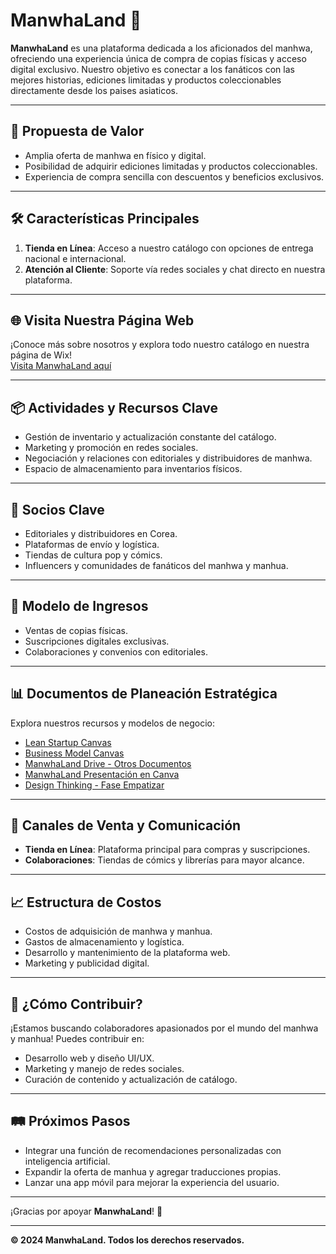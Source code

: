 # ManwhaLand 🌟  
**ManwhaLand** es una plataforma dedicada a los aficionados del manhwa, ofreciendo una experiencia única de compra de copias físicas y acceso digital exclusivo. Nuestro objetivo es conectar a los fanáticos con las mejores historias, ediciones limitadas y productos coleccionables directamente desde los paises asiaticos.  

---

## 🎯 **Propuesta de Valor**  
- Amplia oferta de manhwa en físico y digital.  
- Posibilidad de adquirir ediciones limitadas y productos coleccionables.   
- Experiencia de compra sencilla con descuentos y beneficios exclusivos.  

---

## 🛠️ **Características Principales**  
1. **Tienda en Línea**: Acceso a nuestro catálogo con opciones de entrega nacional e internacional.  
2. **Atención al Cliente**: Soporte vía redes sociales y chat directo en nuestra plataforma.  

---

## 🌐 **Visita Nuestra Página Web**  
¡Conoce más sobre nosotros y explora todo nuestro catálogo en nuestra página de Wix!  
[Visita ManwhaLand aquí](https://lyzjimenezmathews.wixsite.com/manwhaland)  

---

## 📦 **Actividades y Recursos Clave**  
- Gestión de inventario y actualización constante del catálogo.  
- Marketing y promoción en redes sociales.  
- Negociación y relaciones con editoriales y distribuidores de manhwa.  
- Espacio de almacenamiento para inventarios físicos.  

---

## 🤝 **Socios Clave**  
- Editoriales y distribuidores en Corea.  
- Plataformas de envío y logística.  
- Tiendas de cultura pop y cómics.  
- Influencers y comunidades de fanáticos del manhwa y manhua.  

---

## 💸 **Modelo de Ingresos**  
- Ventas de copias físicas.  
- Suscripciones digitales exclusivas.  
- Colaboraciones y convenios con editoriales.  

---

## 📊 **Documentos de Planeación Estratégica**  
Explora nuestros recursos y modelos de negocio:  
- [Lean Startup Canvas](https://drive.google.com/file/d/1OPKx8AmLpMz98wcmTaKZeXKUoXqeQO9b/view?usp=share_link)  
- [Business Model Canvas](https://drive.google.com/file/d/1ZdyWXScHmHos__w7UPPvsIPFjwHxGbAj/view?usp=sharing)  
- [ManwhaLand Drive - Otros Documentos](https://drive.google.com/drive/folders/1wlP8pkQrkJlbAEBmzBIySXTc8AMkjuIZ?usp=sharing)  
- [ManwhaLand Presentación en Canva](https://www.canva.com/design/DAGXob9-ZOU/VjTbQ4IVlnj3Z0JAfJQHsA/edit?utm_content=DAGXob9-ZOU&utm_campaign=designshare&utm_medium=link2&utm_source=sharebutton)
- [Design Thinking - Fase Empatizar](https://drive.google.com/file/d/18KFKgWFUXuh3zusm-NzmPImUUOe_5Ami/view?usp=sharing)


---


## 🚀 **Canales de Venta y Comunicación**  
- **Tienda en Línea**: Plataforma principal para compras y suscripciones.  
- **Colaboraciones**: Tiendas de cómics y librerías para mayor alcance.  

---

## 📈 **Estructura de Costos**  
- Costos de adquisición de manhwa y manhua.  
- Gastos de almacenamiento y logística.  
- Desarrollo y mantenimiento de la plataforma web.  
- Marketing y publicidad digital.  

---

## 🧩 **¿Cómo Contribuir?**  
¡Estamos buscando colaboradores apasionados por el mundo del manhwa y manhua! Puedes contribuir en:  
- Desarrollo web y diseño UI/UX.  
- Marketing y manejo de redes sociales.  
- Curación de contenido y actualización de catálogo.  


---

## 🛤️ **Próximos Pasos**  
- Integrar una función de recomendaciones personalizadas con inteligencia artificial.  
- Expandir la oferta de manhua y agregar traducciones propias.  
- Lanzar una app móvil para mejorar la experiencia del usuario.  

---

¡Gracias por apoyar **ManwhaLand**! 💖  

---
**© 2024 ManwhaLand. Todos los derechos reservados.**

